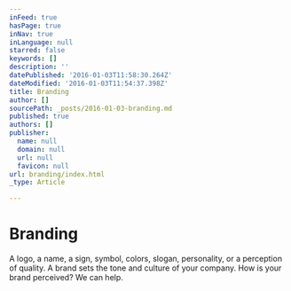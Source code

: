 ```yaml
---
inFeed: true
hasPage: true
inNav: true
inLanguage: null
starred: false
keywords: []
description: ''
datePublished: '2016-01-03T11:58:30.264Z'
dateModified: '2016-01-03T11:54:37.398Z'
title: Branding
author: []
sourcePath: _posts/2016-01-03-branding.md
published: true
authors: []
publisher:
  name: null
  domain: null
  url: null
  favicon: null
url: branding/index.html
_type: Article

---
```

# Branding

A logo, a name, a sign, symbol, colors, slogan, personality, or a perception of quality. A brand sets the tone and culture of your company. 
How is your brand perceived? 
We can help.